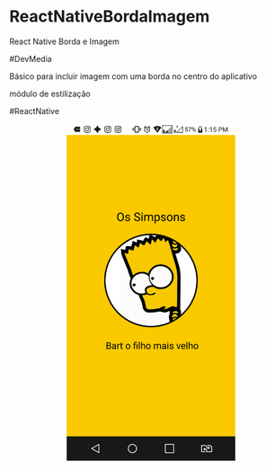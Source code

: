 # ReactNativeBordaImagem
React Native Borda e Imagem

#DevMedia

Básico para incluir imagem com uma borda no centro do aplicativo

módulo de estilização 

#ReactNative

<p align="center">
  <img width="300" height:"900" src="assets/capagitbart.png">
</p>
